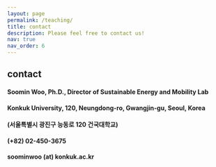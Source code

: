 ```yaml
---
layout: page
permalink: /teaching/
title: contact
description: Please feel free to contact us!
nav: true
nav_order: 6
---
```


## contact
#### Soomin Woo, Ph.D., Director of Sustainable Energy and Mobility Lab
#### Konkuk University, 120, Neungdong-ro, Gwangjin-gu, Seoul, Korea
#### (서울특별시 광진구 능동로 120 건국대학교)
#### (+82) 02-450-3675
#### soominwoo (at) konkuk.ac.kr
 
